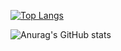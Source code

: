 [![Top Langs](https://github-readme-stats.vercel.app/api/top-langs/?username=mlegoue)](https://github.com/anuraghazra/github-readme-stats)

![Anurag's GitHub stats](https://github-readme-stats.vercel.app/api?username=mlegoue&count_private=true)
